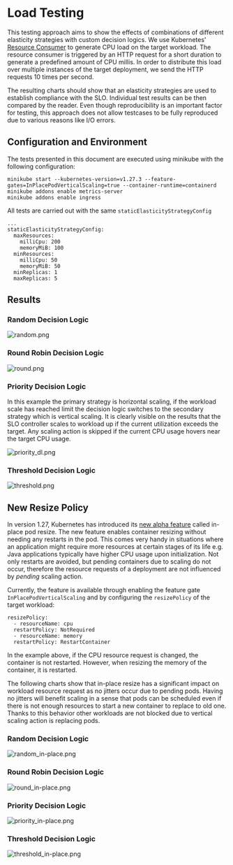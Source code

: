 # Load Testing

This testing approach aims to show the effects of combinations of different elasticity strategies with custom decision logics.
We use Kubernetes' [Resource Consumer](https://pkg.go.dev/k8s.io/kubernetes/test/images/resource-consumer) to generate CPU load on the target workload.
The resource consumer is triggered by an HTTP request for a short duration to generate a predefined amount of CPU millis.
In order to distribute this load over multiple instances of the target deployment, we send the HTTP requests 10 times per second.

The resulting charts should show that an elasticity strategies are used to establish compliance with the SLO.
Individual test results can be then compared by the reader.
Even though reproducibility is an important factor for testing, this approach does not allow testcases to be fully reproduced due to various reasons like I/O errors.

## Configuration and Environment

The tests presented in this document are executed using minikube with the following configuration:


    minikube start --kubernetes-version=v1.27.3 --feature-gates=InPlacePodVerticalScaling=true --container-runtime=containerd
    minikube addons enable metrics-server
    minikube addons enable ingress

All tests are carried out with the same `staticElasticityStrategyConfig`

    ...
    staticElasticityStrategyConfig:
      maxResources:
        milliCpu: 200
        memoryMiB: 100
      minResources:
        milliCpu: 50
        memoryMiB: 50
      minReplicas: 1
      maxReplicas: 5

## Results

### Random Decision Logic

![random.png](result/random.png)

### Round Robin Decision Logic

![round.png](result/round.png)

### Priority Decision Logic

In this example the primary strategy is horizontal scaling, if the workload scale has reached limit the decision logic switches to the secondary strategy which is vertical scaling.
It is clearly visible on the results that the SLO controller scales to workload up if the current utilization exceeds the target.
Any scaling action is skipped if the current CPU usage hovers near the target CPU usage.

![priority_dl.png](result/priority.png)

### Threshold Decision Logic

![threshold.png](result/threshold.png)

## New Resize Policy

In version 1.27, Kubernetes has introduced its [new alpha feature](https://kubernetes.io/blog/2023/05/12/in-place-pod-resize-alpha/) called in-place pod resize. The new feature enables container resizing without needing any restarts in the pod.
This comes very handy in situations where an application might require more resources at certain stages of its life e.g. Java applications typically have higher CPU usage upon initialization.
Not only restarts are avoided, but pending containers due to scaling do not occur, therefore the resource requests of a deployment are not influenced by _pending_ scaling action.

Currently, the feature is available through enabling the feature gate `InPlacePodVerticalScaling` and by configuring the `resizePolicy` of the target workload:

    resizePolicy:
      - resourceName: cpu
      restartPolicy: NotRequired
      - resourceName: memory
      restartPolicy: RestartContainer

In the example above, if the CPU resource request is changed, the container is not restarted.
However, when resizing the memory of the container, it is restarted.

The following charts show that in-place resize has a significant impact on workload resource request as no jitters occur due to pending pods.
Having no jitters will benefit scaling in a sense that pods can be scheduled even if there is not enough resources to start a new container to replace to old one.
Thanks to this behavior other workloads are not blocked due to vertical scaling action is replacing pods.

### Random Decision Logic

![random_in-place.png](result/random_in-place.png)

### Round Robin Decision Logic

![round_in-place.png](result/round_in-place.png)

### Priority Decision Logic

![priority_in-place.png](result/priority_in-place.png)

### Threshold Decision Logic

![threshold_in-place.png](result/threshold_in-place.png)
